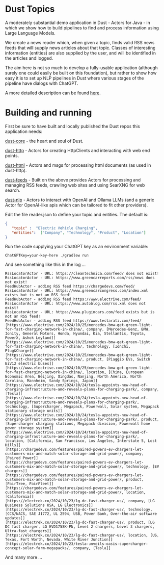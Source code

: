 # Dust Topics
A moderately substantial demo application in Dust - Actors for Java - in which we show how to build 
pipelines to find and process information using Large Language Models.

We create a news reader which, when given a topic, finds valid RSS news feeds that will supply news
articles about that topic. Classes of interesting information (entities) are also supplied by the user,
and will be identified in the articles and logged.

The aim here is not so much to develop a fully-usable application (although surely one could easily
be built on this foundation), but rather to show how easy it is to set up NLP pipelines in Dust where 
various stages of the pipeline have dialogs with ChatGPT. 

A more detailed description can be found <a href="https://github.com/dust-ai-mr/dust-demos-topics/main/docs/topics.pdf">here</a>.

# Building and running
First be sure to have built and locally published the Dust repos this application needs:

<a href="https://github.com/dust-ai-mr/dust-core">dust-core</a> - the heart and soul of Dust. 

<a href="https://github.com/dust-ai-mr/dust-http">dust-http</a> - Actors for creating HttpClients and interacting with
web end points. 

<a href="https://github.com/dust-ai-mr/dust-html">dust-html</a> - Actors and msgs for processing html documents
(as used in dust-http).

<a href="https://github.com/dust-ai-mr/dust-feeds">dust-feeds</a> - Built on the above provides Actors for processing and
managing RSS feeds, crawling web sites and using SearXNG for web search.

<a href="https://github.com/dust-ai-mr/dust-nlp">dust-nlp</a> - Actors to
interact with OpenAI and Ollama LLMs (and a generic Actor for OpenAI-like apis which can be tailored to fit
other providers).

Edit the file reader.json to define your topic and entities. The default is:
```json
{
   "topic" :  "Electric Vehicle Charging",
   "entities":  ["Company", "Technology", "Product", "Location"]
}
```
Run the code supplying your ChatGPT key as an environment variable:
```
ChatGPTKey=your-key-here ./gradlew run
```

And see something like this in the log ...
```
RssLocatorActor - URL: https://cleantechnica.com/feed/ does not exist!
RssLocatorActor - URL: https://www.greencarreports.com/rss/news does not exist!
FeedHubActor - adding RSS feed https://chargedevs.com/feed/
RssLocatorActor - URL: https://www.greencarcongress.com/index.xml exists but is not an RSS feed!
FeedHubActor - adding RSS feed https://www.electrive.com/feed/
RssLocatorActor - URL: https://www.autoblog.com/rss.xml does not exist!
RssLocatorActor - URL: https://www.plugincars.com/feed exists but is not an RSS feed!
FeedHubActor - adding RSS feed https://www.teslarati.com/feed/
[https://www.electrive.com/2024/10/25/mercedes-bmw-get-green-light-for-fast-charging-network-in-china/, company, [Mercedes-Benz, BMW, Ionity, General Motors, Honda, Hyundai, Kia, Stellantis, Toyota, PowerX, Ashok Leyland]]
[https://www.electrive.com/2024/10/25/mercedes-bmw-get-green-light-for-fast-charging-network-in-china/, technology, [Ionchi, Plug&Charge]]
[https://www.electrive.com/2024/10/25/mercedes-bmw-get-green-light-for-fast-charging-network-in-china/, product, [Piaggio EVs, Switch EiV12 electric buses]]
[https://www.electrive.com/2024/10/25/mercedes-bmw-get-green-light-for-fast-charging-network-in-china/, location, [China, European Economic Area, Beijing, Qingdao, Nanjing, North America, North Carolina, Mannheim, Sandy Springs, Japan]]
[https://www.electrive.com/2024/10/24/tesla-appoints-new-head-of-charging-infrastructure-and-reveals-plans-for-charging-park/, company, [Tesla]]
[https://www.electrive.com/2024/10/24/tesla-appoints-new-head-of-charging-infrastructure-and-reveals-plans-for-charging-park/, technology, [Supercharger, Megapack, Powerwall, Solar system, Megapack stationary storage units]]
[https://www.electrive.com/2024/10/24/tesla-appoints-new-head-of-charging-infrastructure-and-reveals-plans-for-charging-park/, product, [Supercharger charging stations, Megapack division, Powerwall home power storage system]]
[https://www.electrive.com/2024/10/24/tesla-appoints-new-head-of-charging-infrastructure-and-reveals-plans-for-charging-park/, location, [California, San Francisco, Los Angeles, Interstate 5, Lost Hills]]
[https://chargedevs.com/features/paired-powers-ev-chargers-let-customers-mix-and-match-solar-storage-and-grid-power/, company, [Paired Power]]
[https://chargedevs.com/features/paired-powers-ev-chargers-let-customers-mix-and-match-solar-storage-and-grid-power/, technology, [EV chargers]]
[https://chargedevs.com/features/paired-powers-ev-chargers-let-customers-mix-and-match-solar-storage-and-grid-power/, product, [PairTree, PairFleet]]
[https://chargedevs.com/features/paired-powers-ev-chargers-let-customers-mix-and-match-solar-storage-and-grid-power/, location, [California]]
[https://electrek.co/2024/10/23/lg-dc-fast-charger-us/, company, [LG Business Solutions USA, LG Electronics]]
[https://electrek.co/2024/10/23/lg-dc-fast-charger-us/, technology, [CCS/NACS, SAE J1772, UL 2594, USB, Power Bank, Over-the-air software updates]]
[https://electrek.co/2024/10/23/lg-dc-fast-charger-us/, product, [LG DC fast charger, LG EVD175SK-PN, Level 2 chargers, Level 3 chargers, Ultra-fast chargers]]
[https://electrek.co/2024/10/23/lg-dc-fast-charger-us/, location, [US, Texas, Fort Worth, Nevada, White River Junction]]
[https://electrek.co/2024/10/23/tesla-unveils-oasis-supercharger-concept-solar-farm-megapacks/, company, [Tesla]]
```
And many more ...



